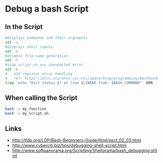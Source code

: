 # Debug a bash Script

## In the Script

```bash
#displays commands and their arguments
set -x
#displays shell inputs
set -v
#disable file name generation
set -f
#stop script on any unexpected error
set -e
#   and register error handling
#   ref: https://utcc.utoronto.ca/~cks/space/blog/programming/BashGoodSetEReports
trap 'echo "Exit status $? at line $LINENO from: $BASH_COMMAND"' ERR
```

## When calling the Script

```bash
bash -x my_function
bash -x my_script.sh
```

## Links

* http://tldp.org/LDP/Bash-Beginners-Guide/html/sect_02_03.html
* http://www.cyberciti.biz/tips/debugging-shell-script.html
* http://www.softpanorama.org/Scripting/Shellorama/bash_debugging.shtml
